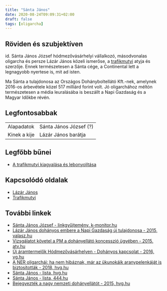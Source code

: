 ```yaml
---
title: "Sánta János"
date: 2020-08-24T09:09:31+02:00
draft: false
tags: [oligarcha]
---
```


## Röviden és szubjektíven

id. Sánta János József hódmezővásárhelyi vállalkozó, másodvonalas oligarcha és persze Lázár János közeli ismerőse, a [trafikmutyi](/ner/trafikmutyi) atyja és szerzője. Ennek természetesen a Sánta cége, a Continental lett a legnagyobb nyertese is, mit ad isten.

Ma Sánta a tulajdonosa az Országos Dohányboltellátó Kft.-nek, amelynek 2016-os árbevétele közel 517 milliárd forint volt. Jó oligarchához méltón természetesen a média leuralásába is beszállt a Napi Gazdaság és a Magyar Időkbe révén.

## Legfontosabbak

|                           |                                                                    |
| :---                      | :----                                                              |
| Alapadatok                | Sánta János József (?)                                             |
| Kinek a kije              | Lázár János barátja                                                |

## Legfőbb bűnei

- [A trafikmutyi kiagyalása és lebonyolítása](../../ner/trafikmutyi)

## Kapcsolódó oldalak

- [Lázár János](../miattuk-szar-hely-ez-az-orszag/lazar-janos)
- [Trafikmutyi](../../ner/trafikmutyi)

## További linkek

- [Sánta János József - linkgyűjtemény, k-monitor.hu](https://adatbazis.k-monitor.hu/adatbazis/cimkek/santa-janos-jozsef)
- [Lázár János dohányos embere a Napi Gazdaság új tulajdonosa - 2015, valasz.hu](http://valasz.hu/uzlet/lazar-janos-dohanyos-embere-a-napi-gazdasag-uj-tulajdonosa-113652)
- [Vizsgálatot követel a PM a dohányellátó koncesszió ügyében - 2015, atv.hu](http://www.atv.hu/belfold/20150704-vizsgalatot-kovetel-a-pm-a-dohanyellato-koncesszio-ugyeben)
- [Új áramtermelők Hódmezővásárhelyen - Dohányos kapcsolat - 2016, vg.hu](https://www.vg.hu/vallalatok/uj-aramtermelok-hodmezovasarhelyen-dohanyos-kapcsolat-471258/)
- [A NER oligarchái: ha nem hibáznak, már az ükunokáik aranypelenkáját is biztosították - 2018, hvg.hu](https://hvg.hu/kkv/20180228_haveri_kapitalizmus_korrupcio_orban_kormany_simicska_meszaros_tiborcz_garancsi_santa_rogan_speder)
- [Sánta János - lista, hvg.hu](https://hvg.hu/cimke/S%C3%A1nta_J%C3%A1nos)
- [Sánta János - lista, 444.hu](https://444.hu/tag/santa-janos)
- [Bejegyezték a nagy nemzeti dohányellátót - 2015, hvg.hu](https://hvg.hu/kkv/20150624_Bejegyeztek_a_nagy_nemzeti_dohanyellatot)
